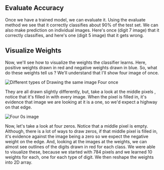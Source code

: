 ## Evaluate Accuracy

Once we have a trained model, we can evaluate it. Using the evaluate method we see that it correctly classifies about 90% of the test set. We can also make prediction on individual images. Here's once (digit 7 image) that it correctly classifies, and here's one (digit 5 image) that it gets wrong.

## Visualize Weights

Now, we'll see how to visualize the weights the classifier learns. Here, positive weights drawn in red and negative weights drawn in blue. So, what do these weights tell us ? We'll understand that I'll show four image of once.

![Different types of Drawing the same image Four once](/mohan08p/scenarios/classification%20of%20handwritten%20digits/assets/four1s.png)

They are all drawn slightly differently, but, take a look at the middle pixels , notice that it's filled in with every image. When the pixel is filled in, it's evidence that image we are looking at it is a one, so we'd expect a highway on that edge.

![Four 0s image](/mohan08p/scenarios/classification%20of%20handwritten%20digits/assets/four0s.png)

Now, let's take a look at four zeros. Notice that a middle pixel is empty. Although, there is a lot of ways to draw zeros, if that middle pixel is filled in, it's evidence against the image being a zero so we expect the negative weight on the edge. And, looking at the images at the weights, we can almost see outlines of the digits drawn in red for each class. We were able to visualize these, because we started with 784 pixels and we learned 10 weights for each, one for each type of digit. We then reshape the weights into 2D array.
